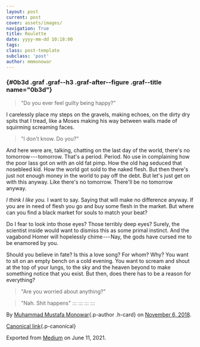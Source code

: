 ```yaml
---
layout: post
current: post
cover: assets/images/
navigation: True
title: Roulette
date: yyyy-mm-dd 10:18:00
tags: 
class: post-template
subclass: 'post'
author: mmmonowar
---
```


###  {#0b3d .graf .graf--h3 .graf-after--figure .graf--title name="0b3d"}

> "Do you ever feel guilty being happy?"

I carelessly place my steps on the gravels, making echoes, on the dirty
dry spits that I tread, like a Moses making his way between walls made
of squirming screaming faces.

> "I don't know. Do you?"

And here were are, talking, chatting on the last day of the world,
there's no tomorrow --- tomorrow. That's a period. Period. No use in
complaining how the poor lass got on with an old fat pimp. How the old
hag seduced that nosebleed kid. How the world got sold to the naked
flesh. But then there's just not enough money in the world to pay off
the debt. But let's just get on with this anyway. Like there's no
tomorrow. There'll be no tomorrow anyway.

*I think I like you.* I want to say. Saying that will make no difference
anyway. If you are in need of flesh you go and buy some flesh in the
market. But where can you find a black market for souls to match your
beat?

Do I fear to look into those eyes? Those terribly deep eyes? Surely, the
scientist inside would want to dismiss this as some primal instinct. And
the vagabond Homer will hopelessly chime --- Nay, the gods have cursed
me to be enamored by you.

Should you believe in fate? Is this a love song? For whom? Why? You want
to sit on an empty bench on a cold evening. You want to scream and shout
at the top of your lungs, to the sky and the heaven beyond to make
something notice that you exist. But then, does there has to be a reason
for everything?

> "Are you worried about anything?"

> "Nah. Shit happens"
:::
:::
:::
:::

By [Muhammad Mustafa Monowar](https://medium.com/@mmmonowar){.p-author
.h-card} on [November 6, 2018](https://medium.com/p/282586a9837c).

[Canonical
link](https://medium.com/@mmmonowar/roulette-282586a9837c){.p-canonical}

Exported from [Medium](https://medium.com) on June 11, 2021.
